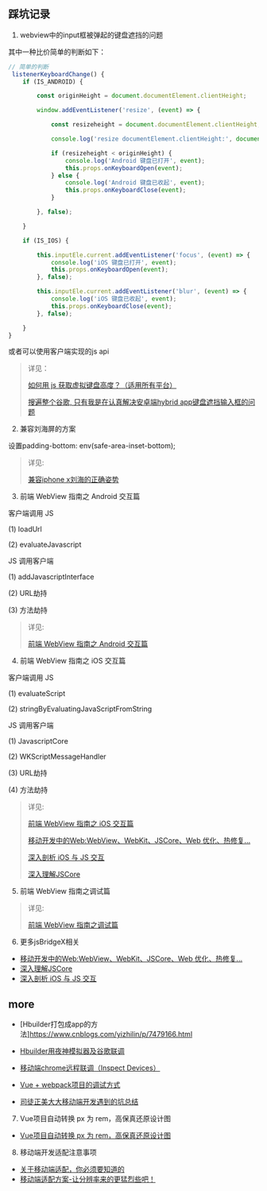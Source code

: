 ## 踩坑记录

1. webview中的input框被弹起的键盘遮挡的问题

其中一种比价简单的判断如下：

```JavaScript
// 简单的判断
 listenerKeyboardChange() {
    if (IS_ANDROID) {

        const originHeight = document.documentElement.clientHeight;

        window.addEventListener('resize', (event) => {

            const resizeheight = document.documentElement.clientHeight;

            console.log('resize documentElement.clientHeight:', document.documentElement.clientHeight);

            if (resizeheight < originHeight) {
                console.log('Android 键盘已打开', event);
                this.props.onKeyboardOpen(event);
            } else {
                console.log('Android 键盘已收起', event);
                this.props.onKeyboardClose(event);
            }

        }, false);

    }

    if (IS_IOS) {

        this.inputEle.current.addEventListener('focus', (event) => {
            console.log('iOS 键盘已打开', event);
            this.props.onKeyboardOpen(event);
        }, false);

        this.inputEle.current.addEventListener('blur', (event) => {
            console.log('iOS 键盘已收起', event);
            this.props.onKeyboardClose(event);
        }, false);

    }
}
```

或者可以使用客户端实现的js api

> 详见：
>
> [如何用 js 获取虚拟键盘高度？（适用所有平台）](https://segmentfault.com/a/1190000010693229)
>
> [搜遍整个谷歌, 只有我是在认真解决安卓端hybrid app键盘遮挡输入框的问题](https://zhuanlan.zhihu.com/p/86582914)

2. 兼容刘海屏的方案

设置padding-bottom: env(safe-area-inset-bottom);

> 详见:
> 
> [兼容iphone x刘海的正确姿势](https://juejin.im/post/5be95fbef265da61327ed8e0)

3. 前端 WebView 指南之 Android 交互篇

客户端调用 JS

(1) loadUrl

(2) evaluateJavascript

JS 调用客户端

(1) addJavascriptInterface

(2) URL劫持

(3) 方法劫持

> 详见:
> 
> [前端 WebView 指南之 Android 交互篇](https://75team.com/post/android-webview-and-js.html)

4. 前端 WebView 指南之 iOS 交互篇

客户端调用 JS

(1) evaluateScript

(2) stringByEvaluatingJavaScriptFromString

JS 调用客户端

(1) JavascriptCore

(2) WKScriptMessageHandler

(3) URL劫持

(4) 方法劫持


> 详见:
> 
> [前端 WebView 指南之 iOS 交互篇](https://75team.com/post/ios-webview-and-js.html)
>
> [移动开发中的Web:WebView、WebKit、JSCore、Web 优化、热修复…](http://www.cocoachina.com/articles/29740)
>
> [深入剖析 iOS 与 JS 交互](https://zhuanlan.zhihu.com/p/31368159)
>
> [深入理解JSCore](https://tech.meituan.com/2018/08/23/deep-understanding-of-jscore.html)

5. 前端 WebView 指南之调试篇

> 详见:
> 
> [前端 WebView 指南之调试篇](https://75team.com/post/webview-debug.html)

6. 更多jsBridgeX相关

- [移动开发中的Web:WebView、WebKit、JSCore、Web 优化、热修复…](http://www.cocoachina.com/articles/29740)
- [深入理解JSCore](https://tech.meituan.com/2018/08/23/deep-understanding-of-jscore.html)
- [深入剖析 iOS 与 JS 交互](https://zhuanlan.zhihu.com/p/31368159)


## more

- [Hbuilder打包成app的方法]https://www.cnblogs.com/yizhilin/p/7479166.html

- [Hbuilder用夜神模拟器及谷歌联调](http://blog.csdn.net/xuelang532777032/article/details/52268878)

- [移动端chrome远程联调（Inspect Devices）](http://blog.csdn.net/freshlover/article/details/42528643)

- [Vue + webpack项目的调试方式](http://blog.csdn.net/liyijun4114/article/details/73863228)

- [司徒正美大大移动端开发遇到的坑总结](https://github.com/RubyLouvre/mobileHack)

7. Vue项目自动转换 px 为 rem，高保真还原设计图

- [Vue项目自动转换 px 为 rem，高保真还原设计图](https://juejin.im/post/5a716c4c6fb9a01cb42cac4b)

8. 移动端开发适配注意事项

- [关于移动端适配，你必须要知道的](https://juejin.im/post/5cddf289f265da038f77696c#heading-0)
- [移动端适配方案-让分辨率来的更猛烈些吧！](https://juejin.im/post/5bc7fb9ef265da0acd20ebeb#heading-0)

